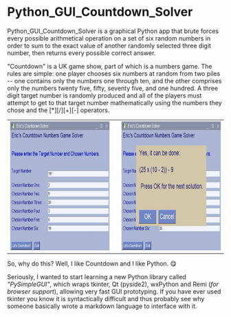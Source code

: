 # Python_GUI_Countdown_Solver
Python_GUI_Countdown_Solver is a graphical Python app that brute forces every possible arithmetical operation on a set of six random numbers in order to sum to the exact value of another randomly selected three digit number, then returns every possible correct answer.

"Countdown" is a UK game show, part of which is a numbers game. The rules are simple: one player chooses six numbers at random from two piles -- one contains only the numbers one through ten, and the other comprises only the numbers twenty five, fifty, seventy five, and one hundred. A three digit target number is randomly produced and all of the players must attempt to get to that target number mathematically using the numbers they chose and the [*][/][+][-] operators. 

<table>
  <tr>
    <th> <img src="MainWindow.jpg"
     alt="The application's main window" width="350" height="300" /></th>
    <th>   </th>
    <th> <img src="SolvePopup.JPG"
     alt="The application's solution window" width="350" height="300" /></th>
  </tr>
  </table>

So, why do this? Well, I like Countdown and I like Python. 😋

Seriously, I wanted to start learning a new Python library called *"PySimpleGUI"*, which wraps tkinter, Qt (pyside2), wxPython and Remi (*for browser support*), allowing very fast GUI prototyping. If you have ever used tkinter you know it is syntactically difficult and thus probably see why someone basically wrote a markdown language to interface with it.
